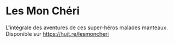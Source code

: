 # Les Mon Chéri

L'intégrale des aventures de ces super-héros malades manteaux.
Disponible sur https://huit.re/lesmoncheri


